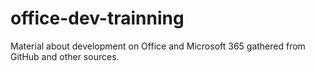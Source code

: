 # office-dev-trainning
Material about development on Office and Microsoft 365 gathered from GitHub and other sources. 
